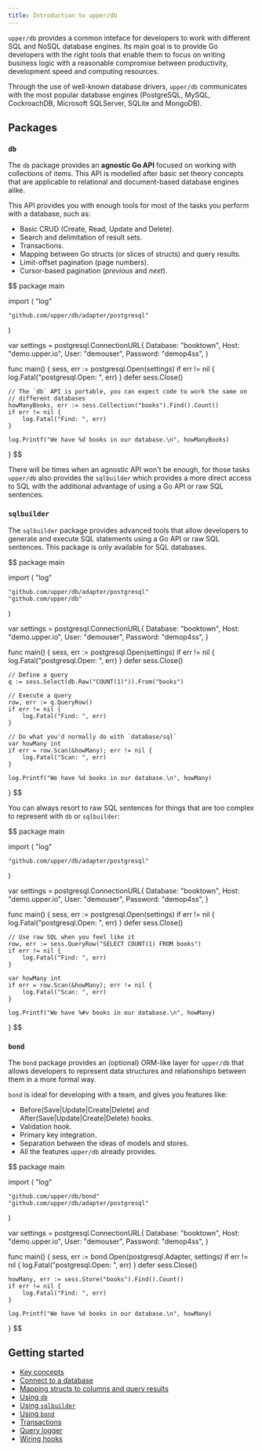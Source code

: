 ```yaml
---
title: Introduction to upper/db
---
```


`upper/db` provides a common inteface for developers to work with different SQL
and NoSQL database engines. Its main goal is to provide Go developers with the
right tools that enable them to focus on writing business logic with a
reasonable compromise between productivity, development speed and computing
resources.

Through the use of well-known database drivers, `upper/db` communicates with
the most popular database engines (PostgreSQL, MySQL, CockroachDB, Microsoft
SQLServer, SQLite and MongoDB).

## Packages

### `db`

The `db` package provides an **agnostic Go API** focused on working with
collections of items. This API is modelled after basic set theory concepts that
are applicable to relational and document-based database engines alike.

This API provides you with enough tools for most of the tasks you perform with
a database, such as:

* Basic CRUD (Create, Read, Update and Delete).
* Search and delimitation of result sets.
* Transactions.
* Mapping between Go structs (or slices of structs) and query results.
* Limit-offset pagination (page numbers).
* Cursor-based pagination (_previous_ and _next_).

$$
package main

import (
	"log"

	"github.com/upper/db/adapter/postgresql"
)

var settings = postgresql.ConnectionURL{
	Database: "booktown",
	Host:     "demo.upper.io",
	User:     "demouser",
	Password: "demop4ss",
}

func main() {
	sess, err := postgresql.Open(settings)
	if err != nil {
		log.Fatal("postgresql.Open: ", err)
	}
	defer sess.Close()

	// The `db` API is portable, you can expect code to work the same on
	// different databases
	howManyBooks, err := sess.Collection("books").Find().Count()
	if err != nil {
		log.Fatal("Find: ", err)
	}

	log.Printf("We have %d books in our database.\n", howManyBooks)
}
$$

There will be times when an agnostic API won't be enough, for those tasks
`upper/db` also provides the `sqlbuilder` which provides a more direct access
to SQL with the additional advantage of using a Go API or raw SQL sentences.

### `sqlbuilder`

The `sqlbuilder` package provides advanced tools that allow developers to generate and
execute SQL statements using a Go API or raw SQL sentences. This package is
only available for SQL databases.

$$
package main

import (
	"log"

	"github.com/upper/db/adapter/postgresql"
	"github.com/upper/db"
)

var settings = postgresql.ConnectionURL{
	Database: "booktown",
	Host:     "demo.upper.io",
	User:     "demouser",
	Password: "demop4ss",
}

func main() {
	sess, err := postgresql.Open(settings)
	if err != nil {
		log.Fatal("postgresql.Open: ", err)
	}
	defer sess.Close()

	// Define a query
	q := sess.Select(db.Raw("COUNT(1)")).From("books")

	// Execute a query
	row, err := q.QueryRow()
	if err != nil {
		log.Fatal("Find: ", err)
	}

	// Do what you'd normally do with `database/sql`
	var howMany int
	if err = row.Scan(&howMany); err != nil {
		log.Fatal("Scan: ", err)
	}

	log.Printf("We have %d books in our database.\n", howMany)
}
$$

You can always resort to raw SQL sentences for things that are too complex to
represent with `db` or `sqlbuilder`:

$$
package main

import (
	"log"

	"github.com/upper/db/adapter/postgresql"
)

var settings = postgresql.ConnectionURL{
	Database: "booktown",
	Host:     "demo.upper.io",
	User:     "demouser",
	Password: "demop4ss",
}

func main() {
	sess, err := postgresql.Open(settings)
	if err != nil {
		log.Fatal("postgresql.Open: ", err)
	}
	defer sess.Close()

	// Use raw SQL when you feel like it
	row, err := sess.QueryRow("SELECT COUNT(1) FROM books")
	if err != nil {
		log.Fatal("Find: ", err)
	}

	var howMany int
	if err = row.Scan(&howMany); err != nil {
		log.Fatal("Scan: ", err)
	}

	log.Printf("We have %#v books in our database.\n", howMany)
}
$$

### `bond`

The `bond` package provides an (optional) ORM-like layer for `upper/db` that
allows developers to represent data structures and relationships between them
in a more formal way.

`bond` is ideal for developing with a team, and gives you features like:

* Before(Save|Update|Create|Delete) and After(Save|Update|Create|Delete) hooks.
* Validation hook.
* Primary key integration.
* Separation between the ideas of models and stores.
* All the features `upper/db` already provides.

$$
package main

import (
	"log"

	"github.com/upper/db/bond"
	"github.com/upper/db/adapter/postgresql"
)

var settings = postgresql.ConnectionURL{
	Database: "booktown",
	Host:     "demo.upper.io",
	User:     "demouser",
	Password: "demop4ss",
}

func main() {
	sess, err := bond.Open(postgresql.Adapter, settings)
	if err != nil {
		log.Fatal("postgresql.Open: ", err)
	}
	defer sess.Close()

	howMany, err := sess.Store("books").Find().Count()
	if err != nil {
		log.Fatal("Find: ", err)
	}

	log.Printf("We have %d books in our database.\n", howMany)
}
$$

## Getting started

* [Key concepts](/docs/getting-started/key-concepts)
* [Connect to a database](/docs/getting-started/connect-to-a-database)
* [Mapping structs to columns and query results](/docs/getting-started/struct-mapping)
* [Using `db`](/docs/getting-started/db-usage)
* [Using `sqlbuilder`](/docs/getting-started/sqlbuilder-usage)
* [Using `bond`](/docs/getting-started/bond)
* [Transactions](/docs/getting-started/db-usage)
* [Query logger](/docs/getting-started/logger)
* [Wiring hooks](/docs/tutorial/bond-hooks)
